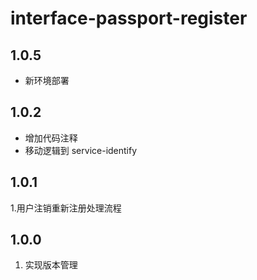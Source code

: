 # interface-passport-register

## 1.0.5
- 新环境部署

## 1.0.2
- 增加代码注释
- 移动逻辑到 service-identify

## 1.0.1
1.用户注销重新注册处理流程

## 1.0.0
1. 实现版本管理


